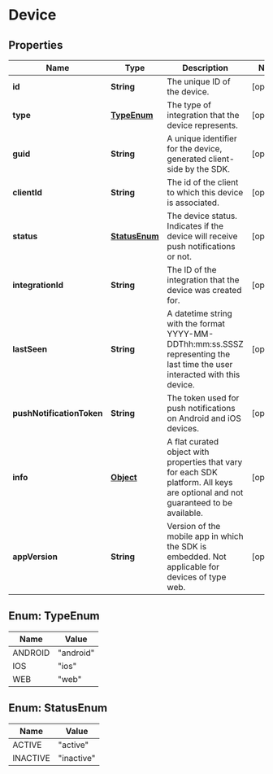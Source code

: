 

# Device

## Properties

Name | Type | Description | Notes
------------ | ------------- | ------------- | -------------
**id** | **String** | The unique ID of the device. |  [optional]
**type** | [**TypeEnum**](#TypeEnum) | The type of integration that the device represents. |  [optional]
**guid** | **String** | A unique identifier for the device, generated client-side by the SDK. |  [optional]
**clientId** | **String** | The id of the client to which this device is associated. |  [optional]
**status** | [**StatusEnum**](#StatusEnum) | The device status. Indicates if the device will receive push notifications or not. |  [optional]
**integrationId** | **String** | The ID of the integration that the device was created for. |  [optional]
**lastSeen** | **String** | A datetime string with the format YYYY-MM-DDThh:mm:ss.SSSZ representing the last time the user interacted with this device. |  [optional]
**pushNotificationToken** | **String** | The token used for push notifications on Android and iOS devices. |  [optional]
**info** | [**Object**](.md) | A flat curated object with properties that vary for each SDK platform. All keys are optional and not guaranteed to be available. |  [optional]
**appVersion** | **String** | Version of the mobile app in which the SDK is embedded. Not applicable for devices of type web. |  [optional]



## Enum: TypeEnum

Name | Value
---- | -----
ANDROID | &quot;android&quot;
IOS | &quot;ios&quot;
WEB | &quot;web&quot;



## Enum: StatusEnum

Name | Value
---- | -----
ACTIVE | &quot;active&quot;
INACTIVE | &quot;inactive&quot;



